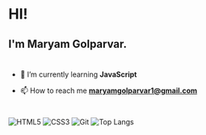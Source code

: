 # HI!
## I'm Maryam Golparvar.
#
- 🌱 I’m currently learning **JavaScript**

- 📫 How to reach me **maryamgolparvar1@gmail.com**
 #
![HTML5](https://img.shields.io/badge/html5-%23E34F26.svg?style=for-the-badge&logo=html5&logoColor=white)
![CSS3](https://img.shields.io/badge/css3-%231572B6.svg?style=for-the-badge&logo=css3&logoColor=white)
![Git](https://img.shields.io/badge/git-%23F05033.svg?style=for-the-badge&logo=git&logoColor=white)
![Top Langs](https://github-readme-stats.vercel.app/api/top-langs/?username=MaryamGolparvar&layout=compact)




